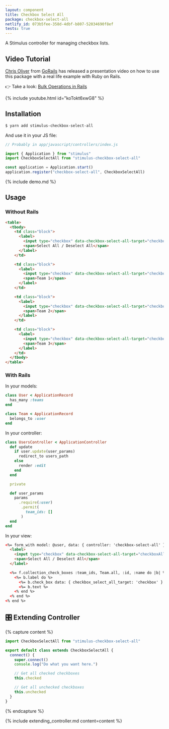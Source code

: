```yaml
---
layout: component
title: Checkbox Select All
package: checkbox-select-all
netlify_id: 073b5fee-358d-4dbf-b807-52034690f8ef
tests: true
---
```


A Stimulus controller for managing checkbox lists.

## Video Tutorial

[Chris Oliver](https://twitter.com/excid3) from [GoRails](https://gorails.com/) has released a presentation video on how to use this package with a real life example with Ruby on Rails.

👉 Take a look: [Bulk Operations in Rails](https://gorails.com/episodes/bulk-operations-in-rails)

{% include youtube.html id="koTokt6xwG8" %}

## Installation

```bash
$ yarn add stimulus-checkbox-select-all
```

And use it in your JS file:
```js
// Probably in app/javascript/controllers/index.js

import { Application } from "stimulus"
import CheckboxSelectAll from "stimulus-checkbox-select-all"

const application = Application.start()
application.register("checkbox-select-all", CheckboxSelectAll)
```

{% include demo.md %}

## Usage

### Without Rails

```html
<table>
  <tbody>
    <td class="block">
      <label>
        <input type="checkbox" data-checkbox-select-all-target="checkboxAll" />
        <span>Select All / Deselect All</span>
      </label>
    </td>

    <td class="block">
      <label>
        <input type="checkbox" data-checkbox-select-all-target="checkbox" value="1" />
        <span>Team 1</span>
      </label>
    </td>

    <td class="block">
      <label>
        <input type="checkbox" data-checkbox-select-all-target="checkbox" checked="checked" value="2" />
        <span>Team 2</span>
      </label>
    </td>

    <td class="block">
      <label>
        <input type="checkbox" data-checkbox-select-all-target="checkbox" value="3" />
        <span>Team 3</span>
      </label>
    </td>
  </tbody>
</table>
```

### With Rails

In your models:
```ruby
class User < ApplicationRecord
  has_many :teams
end

class Team < ApplicationRecord
  belongs_to :user
end
```

In your controller:
```ruby
class UsersController < ApplicationController
  def update
    if user.update(user_params)
      redirect_to users_path
    else
      render :edit
    end
  end

  private

  def user_params
    params
      .require(:user)
       .permit(
         team_ids: []
       )
  end
end
```

In your view:
```html
<%= form_with model: @user, data: { controller: 'checkbox-select-all' } do |f| %>
  <label>
    <input type="checkbox" data-checkbox-select-all-target="checkboxAll" />
    <span>Select All / Deselect All</span>
  </label>

  <%= f.collection_check_boxes :team_ids, Team.all, :id, :name do |b| %>
    <%= b.label do %>
      <%= b.check_box data: { checkbox_select_all_target: 'checkbox' } %>
      <%= b.text %>
    <% end %>
  <% end %>
<% end %>
```

## 🎛 Extending Controller

{% capture content %}
```js
import CheckboxSelectAll from "stimulus-checkbox-select-all"

export default class extends CheckboxSelectAll {
  connect() {
    super.connect()
    console.log("Do what you want here.")

    // Get all checked checkboxes
    this.checked

    // Get all unchecked checkboxes
    this.unchecked
  }
}
```
{% endcapture %}

{% include extending_controller.md content=content %}
